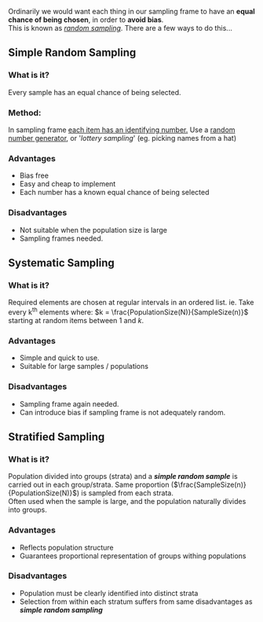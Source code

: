 Ordinarily we would want each thing in our sampling frame to have an **equal chance of being chosen**, in order to **avoid bias**.  
This is known as <u>*random sampling*</u>. There are a few ways to do this...

## Simple Random Sampling
### What is it?
Every sample has an equal chance of being selected.
### Method:
In sampling frame <u> each item has an identifying number.</u> Use a <u>random number generator</u>, or '*lottery sampling*' (eg. picking names from a hat)
### Advantages
- Bias free
- Easy and cheap to implement
- Each number has a known equal chance of being selected
### Disadvantages
- Not suitable when the population size is large
- Sampling frames needed.

## Systematic Sampling
### What is it?
Required elements are chosen at regular intervals in an ordered list.
ie. Take every k<sup>th</sup> elements where:
$k = \frac{PopulationSize(N)}{SampleSize(n)}$
starting at random items between $1$ and $k$.
### Advantages
- Simple and quick to use.
- Suitable for large samples / populations
### Disadvantages
- Sampling frame again needed.
- Can introduce bias if sampling frame is not adequately random.

## Stratified Sampling
### What is it?
Population divided into groups (strata) and a ***simple random sample*** is carried out in each group/strata.
Same proportion ($\frac{SampleSize(n)}{PopulationSize(N)}$) is sampled from each strata.  
Often used when the sample is large, and the population naturally divides into groups.
### Advantages
- Reflects population structure
- Guarantees proportional representation of groups withing populations
### Disadvantages
- Population must be clearly identified into distinct strata
- Selection from within each stratum suffers from same disadvantages as ***simple random sampling***
